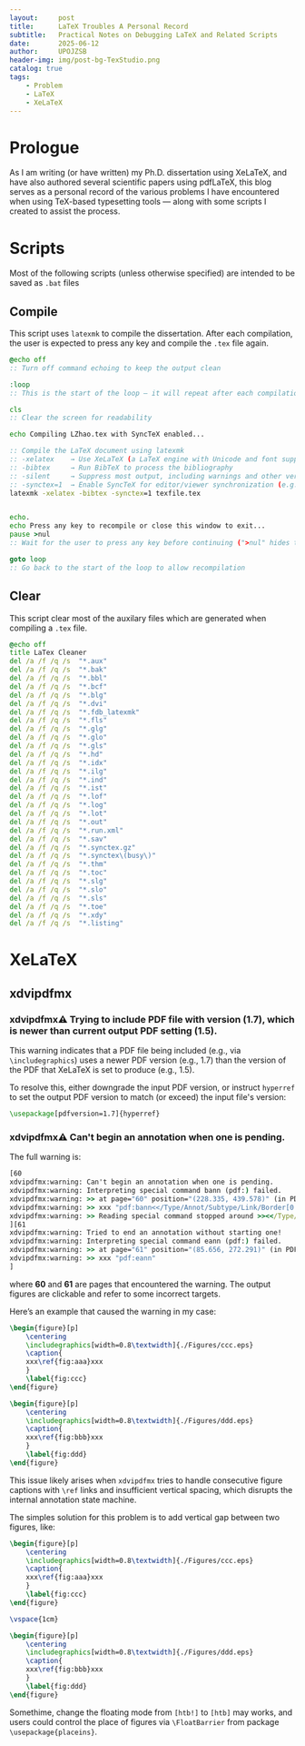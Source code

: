 ```yaml
---
layout:     post
title:      LaTeX Troubles A Personal Record
subtitle:   Practical Notes on Debugging LaTeX and Related Scripts
date:       2025-06-12
author:     UPOJZSB
header-img: img/post-bg-TexStudio.png
catalog: true
tags:
    - Problem
    - LaTeX
    - XeLaTeX
---
```


# Prologue

As I am writing (or have written) my Ph.D. dissertation using XeLaTeX, and have also authored several scientific papers using pdfLaTeX, this blog serves as a personal record of the various problems I have encountered when using TeX-based typesetting tools — along with some scripts I created to assist the process.

# Scripts

Most of the following scripts (unless otherwise specified) are intended to be saved as `.bat` files

## Compile

This script uses `latexmk` to compile the dissertation. After each compilation, the user is expected to press any key and compile the `.tex` file again.

```cmd
@echo off
:: Turn off command echoing to keep the output clean

:loop
:: This is the start of the loop — it will repeat after each compilation

cls
:: Clear the screen for readability

echo Compiling LZhao.tex with SyncTeX enabled...

:: Compile the LaTeX document using latexmk
:: -xelatex    → Use XeLaTeX (a LaTeX engine with Unicode and font support)
:: -bibtex     → Run BibTeX to process the bibliography
:: -silent     → Suppress most output, including warnings and other verbose messages
:: -synctex=1  → Enable SyncTeX for editor/viewer synchronization (e.g., click in PDF → jump to .tex)
latexmk -xelatex -bibtex -synctex=1 texfile.tex


echo.
echo Press any key to recompile or close this window to exit...
pause >nul
:: Wait for the user to press any key before continuing (">nul" hides the default message)

goto loop
:: Go back to the start of the loop to allow recompilation

```

## Clear

This script clear most of the auxilary files which are generated when compiling a `.tex` file.

```cmd
@echo off
title LaTex Cleaner
del /a /f /q /s  "*.aux"
del /a /f /q /s  "*.bak"
del /a /f /q /s  "*.bbl"
del /a /f /q /s  "*.bcf"
del /a /f /q /s  "*.blg"
del /a /f /q /s  "*.dvi"
del /a /f /q /s  "*.fdb_latexmk"
del /a /f /q /s  "*.fls"
del /a /f /q /s  "*.glg"
del /a /f /q /s  "*.glo"
del /a /f /q /s  "*.gls"
del /a /f /q /s  "*.hd"
del /a /f /q /s  "*.idx"
del /a /f /q /s  "*.ilg"
del /a /f /q /s  "*.ind"
del /a /f /q /s  "*.ist"
del /a /f /q /s  "*.lof"
del /a /f /q /s  "*.log"
del /a /f /q /s  "*.lot"
del /a /f /q /s  "*.out"
del /a /f /q /s  "*.run.xml"
del /a /f /q /s  "*.sav"
del /a /f /q /s  "*.synctex.gz"
del /a /f /q /s  "*.synctex\(busy\)"
del /a /f /q /s  "*.thm"
del /a /f /q /s  "*.toc"
del /a /f /q /s  "*.slg"
del /a /f /q /s  "*.slo"
del /a /f /q /s  "*.sls"
del /a /f /q /s  "*.toe"
del /a /f /q /s  "*.xdy"
del /a /f /q /s  "*.listing"
```

# XeLaTeX

## xdvipdfmx

### xdvipdfmx:warning: Trying to include PDF file with version (1.7), which is newer than current output PDF setting (1.5).

This warning indicates that a PDF file being included (e.g., via `\includegraphics`) uses a newer PDF version (e.g., 1.7) than the version of the PDF that XeLaTeX is set to produce (e.g., 1.5).

To resolve this, either downgrade the input PDF version, or instruct `hyperref` to set the output PDF version to match (or exceed) the input file's version:

```latex
\usepackage[pdfversion=1.7]{hyperref}
```

### xdvipdfmx:warning: Can't begin an annotation when one is pending.

The full warning is:
``` cmd
[60
xdvipdfmx:warning: Can't begin an annotation when one is pending.
xdvipdfmx:warning: Interpreting special command bann (pdf:) failed.
xdvipdfmx:warning: >> at page="60" position="(228.335, 439.578)" (in PDF)
xdvipdfmx:warning: >> xxx "pdf:bann<</Type/Annot/Subtype/Link/Border[0 0 0]/H/I/C[1 0 0..."
xdvipdfmx:warning: >> Reading special command stopped around >><</Type/Annot/Subtype/Link/Border[0 0 0]/H/I/C[1 0 0]/A<</S/...<<
][61
xdvipdfmx:warning: Tried to end an annotation without starting one!
xdvipdfmx:warning: Interpreting special command eann (pdf:) failed.
xdvipdfmx:warning: >> at page="61" position="(85.656, 272.291)" (in PDF)
xdvipdfmx:warning: >> xxx "pdf:eann"
]
```
where **60** and **61** are pages that encountered the warning. The output figures are clickable and refer to some incorrect targets.

Here’s an example that caused the warning in my case:

```latex
\begin{figure}[p]
	\centering
	\includegraphics[width=0.8\textwidth]{./Figures/ccc.eps}
	\caption{
    xxx\ref{fig:aaa}xxx
	}
	\label{fig:ccc}
\end{figure}

\begin{figure}[p]
	\centering
	\includegraphics[width=0.8\textwidth]{./Figures/ddd.eps}
	\caption{
    xxx\ref{fig:bbb}xxx
	}
	\label{fig:ddd}
\end{figure}
```

This issue likely arises when `xdvipdfmx` tries to handle consecutive figure captions with `\ref` links and insufficient vertical spacing, which disrupts the internal annotation state machine.

The simples solution for this problem is to add vertical gap between two figures, like:
```latex
\begin{figure}[p]
	\centering
	\includegraphics[width=0.8\textwidth]{./Figures/ccc.eps}
	\caption{
    xxx\ref{fig:aaa}xxx
	}
	\label{fig:ccc}
\end{figure}

\vspace{1cm} 

\begin{figure}[p]
	\centering
	\includegraphics[width=0.8\textwidth]{./Figures/ddd.eps}
	\caption{
    xxx\ref{fig:bbb}xxx
	}
	\label{fig:ddd}
\end{figure}
```

Somethime, change the floating mode from `[htb!]` to `[htb]` may works, and users could control the place of figures via `\FloatBarrier` from package `\usepackage{placeins}`.

